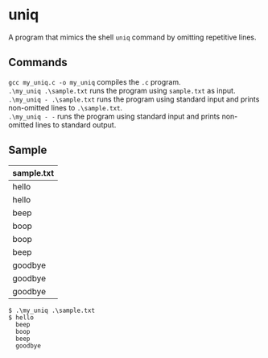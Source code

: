 # uniq
A program that mimics the shell `uniq` command by omitting repetitive lines.

## Commands
`gcc my_uniq.c -o my_uniq` compiles the `.c` program. <br>
`.\my_uniq .\sample.txt` runs the program using `sample.txt` as input. <br>
`.\my_uniq - .\sample.txt` runs the program using standard input and prints non-omitted lines to `.\sample.txt`. <br>
`.\my_uniq - -` runs the program using standard input and prints non-omitted lines to standard output.

## Sample
| sample.txt |
|------------|
| hello |
| hello |
| beep |
| boop |
| boop |
| beep |
| goodbye |
| goodbye |
| goodbye |

```
$ .\my_uniq .\sample.txt
$ hello
  beep
  boop
  beep
  goodbye
```